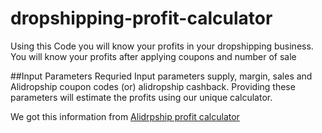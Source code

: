 # dropshipping-profit-calculator
Using this Code you will know your profits in your dropshipping business. You will know your profits after applying coupons and number of sale

##Input Parameters Requried
Input parameters supply, margin, sales and Alidropship coupon codes (or) alidropship cashback. Providing these parameters will estimate the profits using our unique calculator.

We got this information from [Alidrpship profit calculator](https://www.mronn.com/alidropship-coupon-code)
